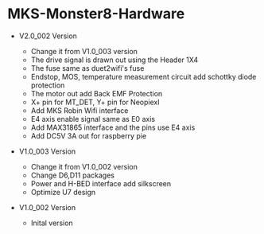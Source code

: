 # MKS-Monster8-Hardware
- V2.0_002 Version
  - Change it from V1.0_003 version
  - The drive signal is drawn out using the Header 1X4
  - The fuse same as duet2wifi's fuse
  - Endstop, MOS, temperature measurement circuit add schottky diode protection
  - The motor out add Back EMF Protection 
  - X+ pin for MT_DET, Y+ pin for Neopiexl
  - Add MKS Robin Wifi interface
  - E4 axis enable signal same as E0 axis
  - Add MAX31865 interface and the pins use E4 axis
  - Add DC5V 3A out for raspberry pie

- V1.0_003 Version
  - Change it from V1.0_002 version
  - Change D6,D11 packages
  - Power and H-BED interface add silkscreen
  - Optimize U7 design

- V1.0_002 Version
  - Inital version
 